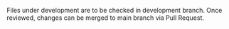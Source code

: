 Files under development are to be checked in development branch.
Once reviewed, changes can be merged to main branch via Pull Request.
